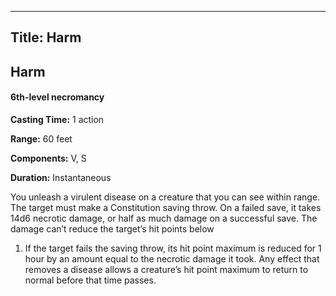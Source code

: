 -------------------------
Title: Harm
-------------------------

## Harm

#### 6th-level necromancy


**Casting Time:** 1 action 

**Range:** 60 feet 

**Components:** V, S 

**Duration:** Instantaneous


You unleash a virulent disease on a creature that you can see within
range. The target must make a Constitution saving throw. On a failed
save, it takes 14d6 necrotic damage, or half as much damage on a
successful save. The damage can’t reduce the target’s hit points below
1. If the target fails the saving throw, its hit point maximum is
reduced for 1 hour by an amount equal to the necrotic damage it took.
Any effect that removes a disease allows a creature’s hit point maximum
to return to normal before that time passes.


